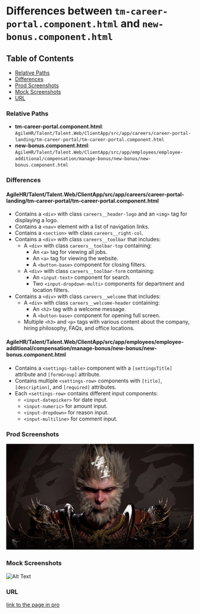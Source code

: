 # Differences between `tm-career-portal.component.html` and `new-bonus.component.html`

## Table of Contents

- [Relative Paths](#relative-paths)
- [Differences](#differences)
- [Prod Screenshots](#prod-screenshots)
- [Mock Screenshots](#mock-screenshots)
- [URL](#url)

### Relative Paths

- **tm-career-portal.component.html**: `AgileHR/Talent/Talent.Web/ClientApp/src/app/careers/career-portal-landing/tm-career-portal/tm-career-portal.component.html`
- **new-bonus.component.html**: `AgileHR/Talent/Talent.Web/ClientApp/src/app/employees/employee-additional/compensation/manage-bonus/new-bonus/new-bonus.component.html`

### Differences

#### AgileHR/Talent/Talent.Web/ClientApp/src/app/careers/career-portal-landing/tm-career-portal/tm-career-portal.component.html

- Contains a `<div>` with class `careers__header-logo` and an `<img>` tag for displaying a logo.
- Contains a `<nav>` element with a list of navigation links.
- Contains a `<section>` with class `careers__right-col`.
- Contains a `<div>` with class `careers__toolbar` that includes:
  - A `<div>` with class `careers__toolbar-top` containing:
    - An `<a>` tag for viewing all jobs.
    - An `<a>` tag for viewing the website.
    - A `<button-base>` component for closing filters.
  - A `<div>` with class `careers__toolbar-form` containing:
    - An `<input-text>` component for search.
    - Two `<input-dropdown-multi>` components for department and location filters.
- Contains a `<div>` with class `careers__welcome` that includes:
  - A `<div>` with class `careers__welcome-header` containing:
    - An `<h2>` tag with a welcome message.
    - A `<button-base>` component for opening full screen.
  - Multiple `<h3>` and `<p>` tags with various content about the company, hiring philosophy, FAQs, and office locations.

#### AgileHR/Talent/Talent.Web/ClientApp/src/app/employees/employee-additional/compensation/manage-bonus/new-bonus/new-bonus.component.html

- Contains a `<settings-table>` component with a `[settingsTitle]` attribute and `[formGroup]` attribute.
- Contains multiple `<settings-row>` components with `[title]`, `[description]`, and `[required]` attributes.
- Each `<settings-row>` contains different input components:
  - `<input-datepicker>` for date input.
  - `<input-numeric>` for amount input.
  - `<input-dropdown>` for reason input.
  - `<input-multiline>` for comment input.

### Prod Screenshots

![Alt Text](/assets/img/tm-career-portal-prod.jpg)

### Mock Screenshots

![Alt Text](/assets/img/tm-career-portal-mock.jpeg)

### URL

[link to the page in pro](https://piedpiper.agilehr.net/core/employees)
